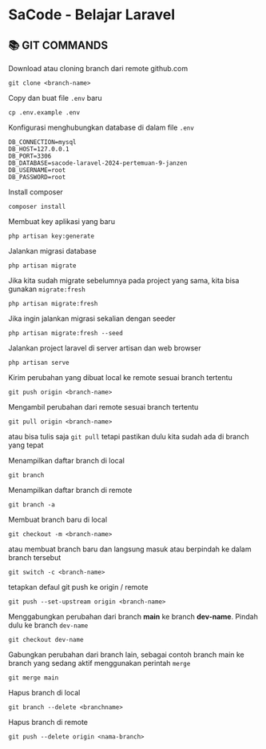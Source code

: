 # SaCode - Belajar Laravel 

## 📚 GIT COMMANDS

Download atau cloning branch dari remote github.com
```
git clone <branch-name>
```

Copy dan buat file ```.env``` baru
```
cp .env.example .env
```

Konfigurasi menghubungkan database di dalam file ```.env```
```
DB_CONNECTION=mysql
DB_HOST=127.0.0.1
DB_PORT=3306
DB_DATABASE=sacode-laravel-2024-pertemuan-9-janzen
DB_USERNAME=root
DB_PASSWORD=root
```

Install composer
```
composer install
```

Membuat key aplikasi yang baru 
```
php artisan key:generate
```

Jalankan migrasi database
```
php artisan migrate
```

Jika kita sudah migrate sebelumnya pada project yang sama, kita bisa gunakan ```migrate:fresh```

```
php artisan migrate:fresh 
```

Jika ingin jalankan migrasi sekalian dengan seeder
```
php artisan migrate:fresh --seed
```

Jalankan project laravel di server artisan dan web browser
```
php artisan serve
```

Kirim perubahan yang dibuat local ke remote sesuai branch tertentu
```
git push origin <branch-name>
```

Mengambil perubahan dari remote sesuai branch tertentu
```
git pull origin <branch-name>
```

atau bisa tulis saja ```git pull``` tetapi pastikan dulu kita sudah ada di branch yang tepat

Menampilkan daftar branch di local
```
git branch
```

Menampilkan daftar branch di remote
```
git branch -a
```

Membuat branch baru di local
```
git checkout -m <branch-name>
```
atau membuat branch baru dan langsung masuk atau berpindah ke dalam branch tersebut
```
git switch -c <branch-name>
```

tetapkan defaul git push ke origin / remote
```
git push --set-upstream origin <branch-name>
```

Menggabungkan perubahan dari branch <b>main</b> ke branch <b>dev-name</b>. 
Pindah dulu ke branch ```dev-name```
```
git checkout dev-name
```
Gabungkan perubahan dari branch lain, sebagai contoh branch main ke branch yang sedang aktif menggunakan perintah ```merge```
```
git merge main
```
Hapus branch di local
```
git branch --delete <branchname>
```

Hapus branch di remote
```
git push --delete origin <nama-branch>
```
